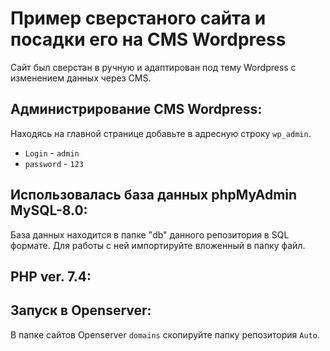 # Пример сверстаного сайта и посадки его на CMS Wordpress 
Сайт был сверстан в ручную и адаптирован под тему Wordpress с изменением данных 
через CMS.

## Администрирование CMS Wordpress:
Находясь на главной странице добавьте в адресную строку `wp_admin`.
- `Login`    - `admin`
- `password` - `123`

## Использовалась база данных phpMyAdmin MySQL-8.0:
База данных находится в папке "db" данного репозитория в SQL формате. 
Для работы с ней импортируйте вложенный в папку файл.

## PHP ver. 7.4:

## Запуск в Openserver:
В папкe сайтов Openserver `domains` скопируйте папку репозитория `Auto`. 
  
